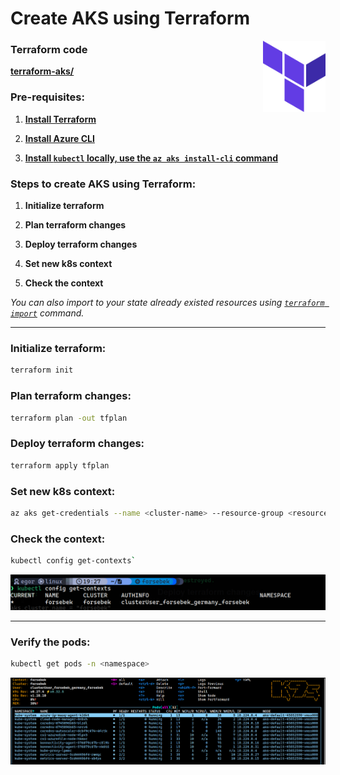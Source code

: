 # Create AKS using Terraform

<img src="../images/AKS-Terraform/logo_terraform.png" width="100" align="right">

### Terraform code

**[terraform-aks/](../terraform-aks/)**

### Pre-requisites:

1. **[Install Terraform](https://learn.hashicorp.com/tutorials/terraform/install-cli)**

2. **[Install Azure CLI](https://learn.microsoft.com/en-us/cli/azure/install-azure-cli)**

3. **[Install `kubectl` locally, use the `az aks install-cli` command](https://learn.microsoft.com/en-us/cli/azure/aks?view=azure-cli-latest#az-aks-install-cli)**

### Steps to create AKS using Terraform:

1. **Initialize terraform**

2. **Plan terraform changes**

3. **Deploy terraform changes**

4. **Set new k8s context**

5. **Check the context**

_You can also import to your state already existed resources using [`terraform import`](https://www.terraform.io/docs/cli/import/index.html) command._

---

### Initialize terraform:

```bash
terraform init
```

### Plan terraform changes:

```bash
terraform plan -out tfplan
```

### Deploy terraform changes:

```bash
terraform apply tfplan
```

### Set new k8s context:

```bash
az aks get-credentials --name <cluster-name> --resource-group <resource-group-name>
```

### Check the context:

```bash
kubectl config get-contexts`
```

<kbd>
<img src="../images/AKS-Terraform/check_k8s_context.png" width="700">
</kbd>

---

### Verify the pods:

```bash
kubectl get pods -n <namespace>
```

<kbd>
  <img src="../images/AKS-Terraform/k9s_verify_pods.png" width="800">
</kbd>
